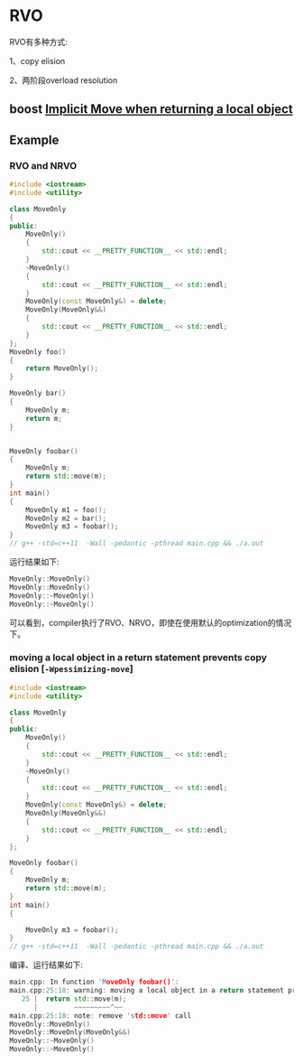 # RVO



RVO有多种方式:

1、copy elision

2、两阶段overload resolution

## boost [Implicit Move when returning a local object](https://www.boost.org/doc/libs/master/doc/html/move/move_return.html)



## Example

### RVO and NRVO

```C++
#include <iostream>
#include <utility>

class MoveOnly
{
public:
	MoveOnly()
	{
		std::cout << __PRETTY_FUNCTION__ << std::endl;
	}
	~MoveOnly()
	{
		std::cout << __PRETTY_FUNCTION__ << std::endl;
	}
	MoveOnly(const MoveOnly&) = delete;
	MoveOnly(MoveOnly&&)
	{
		std::cout << __PRETTY_FUNCTION__ << std::endl;
	}
};
MoveOnly foo()
{
	return MoveOnly();
}

MoveOnly bar()
{
	MoveOnly m;
	return m;
}


MoveOnly foobar()
{
	MoveOnly m;
	return std::move(m);
}
int main()
{
	MoveOnly m1 = foo();
	MoveOnly m2 = bar();
	MoveOnly m3 = foobar();
}
// g++ -std=c++11  -Wall -pedantic -pthread main.cpp && ./a.out

```

运行结果如下:

```C++
MoveOnly::MoveOnly()
MoveOnly::MoveOnly()
MoveOnly::~MoveOnly()
MoveOnly::~MoveOnly()
```

可以看到，compiler执行了RVO、NRVO，即使在使用默认的optimization的情况下。



### moving a local object in a return statement prevents copy elision [`-Wpessimizing-move`]

```C++
#include <iostream>
#include <utility>

class MoveOnly
{
public:
	MoveOnly()
	{
		std::cout << __PRETTY_FUNCTION__ << std::endl;
	}
	~MoveOnly()
	{
		std::cout << __PRETTY_FUNCTION__ << std::endl;
	}
	MoveOnly(const MoveOnly&) = delete;
	MoveOnly(MoveOnly&&)
	{
		std::cout << __PRETTY_FUNCTION__ << std::endl;
	}
};

MoveOnly foobar()
{
	MoveOnly m;
	return std::move(m);
}
int main()
{

	MoveOnly m3 = foobar();
}
// g++ -std=c++11  -Wall -pedantic -pthread main.cpp && ./a.out

```

编译、运行结果如下:

```C++
main.cpp: In function 'MoveOnly foobar()':
main.cpp:25:18: warning: moving a local object in a return statement prevents copy elision [-Wpessimizing-move]
   25 |  return std::move(m);
      |         ~~~~~~~~~^~~
main.cpp:25:18: note: remove 'std::move' call
MoveOnly::MoveOnly()
MoveOnly::MoveOnly(MoveOnly&&)
MoveOnly::~MoveOnly()
MoveOnly::~MoveOnly()
```


